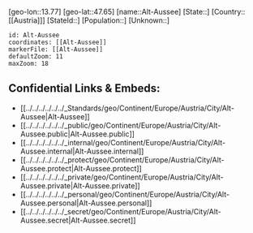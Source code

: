﻿---
location: [47.65,13.77]
mapzoom: [7,12] 
mapmarker: city 
type: City
tags:
- geo/City


SpocWebEntityId: 28759
isDeleted: false
confidential: public

---
[geo-lon::13.77]
[geo-lat::47.65]
[name::Alt-Aussee]
[State::]
[Country::[[Austria]]]
[StateId::]
[Population::]
[Unknown::]


```leaflet
id: Alt-Aussee
coordinates: [[Alt-Aussee]]
markerFile: [[Alt-Aussee]]
defaultZoom: 11 
maxZoom: 18
```


## Confidential Links & Embeds: 
- [[../../../../../../_Standards/geo/Continent/Europe/Austria/City/Alt-Aussee|Alt-Aussee]] 
- [[../../../../../../_public/geo/Continent/Europe/Austria/City/Alt-Aussee.public|Alt-Aussee.public]] 
- [[../../../../../../_internal/geo/Continent/Europe/Austria/City/Alt-Aussee.internal|Alt-Aussee.internal]] 
- [[../../../../../../_protect/geo/Continent/Europe/Austria/City/Alt-Aussee.protect|Alt-Aussee.protect]] 
- [[../../../../../../_private/geo/Continent/Europe/Austria/City/Alt-Aussee.private|Alt-Aussee.private]] 
- [[../../../../../../_personal/geo/Continent/Europe/Austria/City/Alt-Aussee.personal|Alt-Aussee.personal]] 
- [[../../../../../../_secret/geo/Continent/Europe/Austria/City/Alt-Aussee.secret|Alt-Aussee.secret]] 
